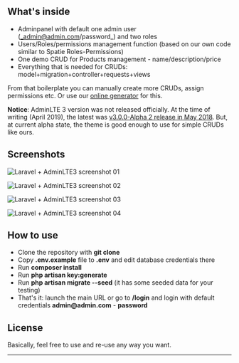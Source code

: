 
## What's inside

- Adminpanel with default one admin user (_admin@admin.com/password_) and two roles
- Users/Roles/permissions management function (based on our own code similar to Spatie Roles-Permissions)
- One demo CRUD for Products management - name/description/price
- Everything that is needed for CRUDs: model+migration+controller+requests+views

From that boilerplate you can manually create more CRUDs, assign permissions etc. Or use our [online generator](https://2019.quickadminpanel.com) for this.

__Notice__: AdminLTE 3 version was not released officially. At the time of writing (April 2019), the latest was [v3.0.0-Alpha 2 release in May 2018](https://github.com/ColorlibHQ/AdminLTE/releases/tag/v3.0.0-alpha.2). But, at current alpha state, the theme is good enough to use for simple CRUDs like ours.

## Screenshots

![Laravel + AdminLTE3 screenshot 01](https://laraveldaily.com/wp-content/uploads/2019/04/Screen-Shot-2019-04-16-at-11.25.35-AM.png)

![Laravel + AdminLTE3 screenshot 02](https://laraveldaily.com/wp-content/uploads/2019/04/Screen-Shot-2019-04-16-at-10.26.32-AM.png)

![Laravel + AdminLTE3 screenshot 03](https://laraveldaily.com/wp-content/uploads/2019/04/Screen-Shot-2019-04-16-at-10.26.16-AM.png)

![Laravel + AdminLTE3 screenshot 04](https://laraveldaily.com/wp-content/uploads/2019/04/Screen-Shot-2019-04-16-at-10.27.20-AM.png)

## How to use

- Clone the repository with __git clone__
- Copy __.env.example__ file to __.env__ and edit database credentials there
- Run __composer install__
- Run __php artisan key:generate__
- Run __php artisan migrate --seed__ (it has some seeded data for your testing)
- That's it: launch the main URL or go to __/login__ and login with default credentials __admin@admin.com__ - __password__

## License

Basically, feel free to use and re-use any way you want.

---


